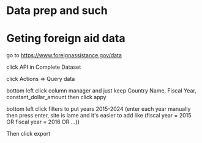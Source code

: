 # Data prep and such

# Geting foreign aid data

go to https://www.foreignassistance.gov/data

click API in Complete Dataset

click Actions => Query data

bottom left click column manager and just keep Country Name, Fiscal Year, constant_dollar_amount then click appy

bottom left click filters to put years 2015-2024 (enter each year manually then press enter, site is lame and it's easier to add like (fiscal year = 2015 OR fiscal year = 2016 OR ...))

Then click export

